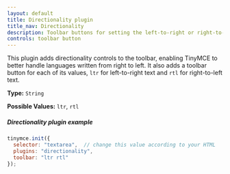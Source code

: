 ```yaml
---
layout: default
title: Directionality plugin
title_nav: Directionality
description: Toolbar buttons for setting the left-to-right or right-to-left direction of content.
controls: toolbar button
---
```


This plugin adds directionality controls to the toolbar, enabling TinyMCE to better handle languages written from right to left. It also adds a toolbar button for each of its values, `ltr` for left-to-right text and `rtl` for right-to-left text.

**Type:** `String`

**Possible Values:** `ltr`, `rtl`

##### Directionality plugin example

```js
tinymce.init({
  selector: "textarea",  // change this value according to your HTML
  plugins: "directionality",
  toolbar: "ltr rtl"
});
```
